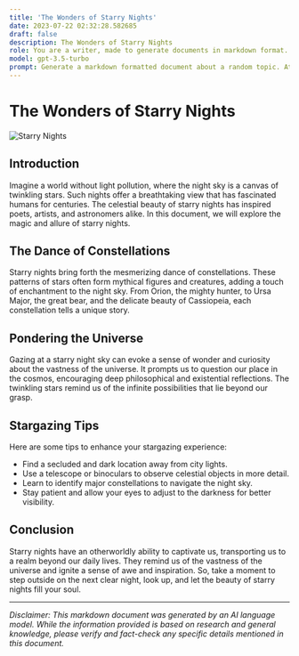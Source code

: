 ```yaml
---
title: 'The Wonders of Starry Nights'
date: 2023-07-22 02:32:28.582685
draft: false
description: The Wonders of Starry Nights
role: You are a writer, made to generate documents in markdown format. It is very important that all of the documents you generate are in valid markdown format.
model: gpt-3.5-turbo
prompt: Generate a markdown formatted document about a random topic. At the bottom, include a disclaimer explaining that the document was generated by you. The first line of the document should be the title. Make sure that the entire document is in proper markdown format, using a mix of various tags to make the document visually appealing.
---
```


# The Wonders of Starry Nights

![Starry Nights](https://www.example.com/images/starry_nights.jpg)

## Introduction
Imagine a world without light pollution, where the night sky is a canvas of twinkling stars. Such nights offer a breathtaking view that has fascinated humans for centuries. The celestial beauty of starry nights has inspired poets, artists, and astronomers alike. In this document, we will explore the magic and allure of starry nights.

## The Dance of Constellations
Starry nights bring forth the mesmerizing dance of constellations. These patterns of stars often form mythical figures and creatures, adding a touch of enchantment to the night sky. From Orion, the mighty hunter, to Ursa Major, the great bear, and the delicate beauty of Cassiopeia, each constellation tells a unique story.

## Pondering the Universe
Gazing at a starry night sky can evoke a sense of wonder and curiosity about the vastness of the universe. It prompts us to question our place in the cosmos, encouraging deep philosophical and existential reflections. The twinkling stars remind us of the infinite possibilities that lie beyond our grasp.

## Stargazing Tips
Here are some tips to enhance your stargazing experience:
- Find a secluded and dark location away from city lights.
- Use a telescope or binoculars to observe celestial objects in more detail.
- Learn to identify major constellations to navigate the night sky.
- Stay patient and allow your eyes to adjust to the darkness for better visibility.

## Conclusion
Starry nights have an otherworldly ability to captivate us, transporting us to a realm beyond our daily lives. They remind us of the vastness of the universe and ignite a sense of awe and inspiration. So, take a moment to step outside on the next clear night, look up, and let the beauty of starry nights fill your soul.

---

*Disclaimer: This markdown document was generated by an AI language model. While the information provided is based on research and general knowledge, please verify and fact-check any specific details mentioned in this document.*